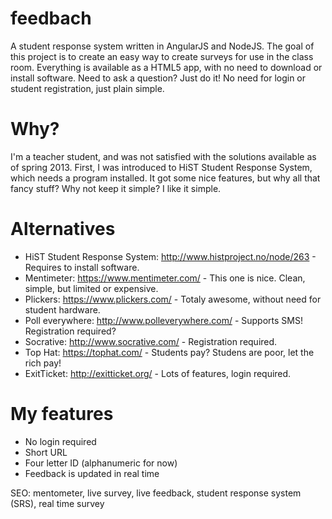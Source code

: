 feedbach
========

A student response system written in AngularJS and NodeJS. The goal of this project is to create an easy way to create surveys for use in the class room. Everything is available as a HTML5 app, with no need to download or install software. Need to ask a question? Just do it! No need for login or student registration, just plain simple.


Why?
====

I'm a teacher student, and was not satisfied with the solutions available as of spring 2013. First, I was introduced to HiST Student Response System, which needs a program installed. It got some nice features, but why all that fancy stuff? Why not keep it simple? I like it simple.


Alternatives
============
* HiST Student Response System: http://www.histproject.no/node/263 - Requires to install software.
* Mentimeter: https://www.mentimeter.com/ - This one is nice. Clean, simple, but limited or expensive.
* Plickers: https://www.plickers.com/ - Totaly awesome, without need for student hardware.
* Poll everywhere: http://www.polleverywhere.com/ - Supports SMS! Registration required?
* Socrative: http://www.socrative.com/ - Registration required.
* Top Hat: https://tophat.com/ - Students pay? Studens are poor, let the rich pay!
* ExitTicket: http://exitticket.org/ - Lots of features, login required.


My features
===========
* No login required
* Short URL
* Four letter ID (alphanumeric for now)
* Feedback is updated in real time



SEO: mentometer, live survey, live feedback, student response system (SRS), real time survey
